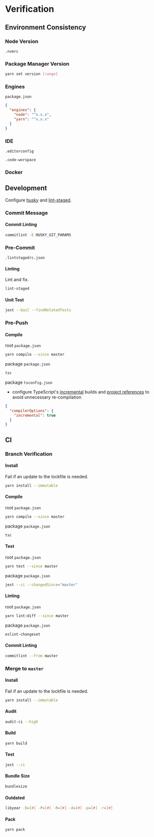 # Verification

## Environment Consistency

### Node Version

`.nvmrc`

### Package Manager Version

```bash
yarn set version [range]
```

### Engines

`package.json`

```json
{
  "engines": {
    "node": "^x.x.x",
    "yarn": "^x.x.x"
  }
}
```

### IDE

`.editorconfig`

`.code-worspace`

### Docker

## Development

Configure [husky](husky.md) and [lint-staged](lint-staged.md).

### Commit Message

#### Commit Linting

```bash
commitlint -E HUSKY_GIT_PARAMS
```

### Pre-Commit

`.lintstagedrc.json`

#### Linting

Lint and fix.

```bash
lint-staged
```

#### Unit Test

```bash
jest --bail --findRelatedTests
```

### Pre-Push

#### Compile

root `package.json`

```bash
yarn compile --since master
```

package `package.json`

```bash
tsc
```

package `tsconfig.json`

- configure TypeScript's [incremental](typescript-incremental.md) builds and [project references](typescript-project-references.md) to avoid unnecessary re-compilation

```json
{
  "compilerOptions": {
    "incremental": true
  }
}
```

## CI

### Branch Verification

#### Install

Fail if an update to the lockfile is needed.

```bash
yarn install --immutable
```

#### Compile

root `package.json`

```bash
yarn compile --since master
```

package `package.json`

```bash
tsc
```

#### Test

root `package.json`

```bash
yarn test --since master
```

package `package.json`

```bash
jest --ci --changedSince="master"
```

#### Linting

root `package.json`

```bash
yarn lint:diff --since master
```

package `package.json`

```bash
eslint-changeset
```

#### Commit Linting

```bash
commitlint --from master
```

### Merge to `master`

#### Install

Fail if an update to the lockfile is needed.

```bash
yarn install --immutable
```

#### Audit

```bash
audit-ci --high
```

#### Build

```bash
yarn build
```

#### Test

```bash
jest --ci
```

#### Bundle Size

```bash
bundlesize
```

#### Outdated

```bash
libyear -D=[#] -P=[#] -R=[#] -d=[#] -p=[#] -r=[#]
```

#### Pack

```bash
yarn pack
```
